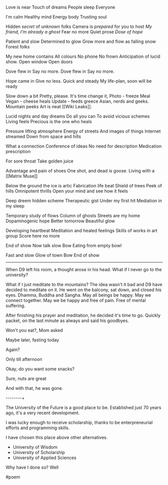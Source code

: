 Love is near
Touch of dreams
People sleep
Everyone

I'm calm
Healthy mind
Energy body
Trusting soul

Hidden *secret* of unknown folks
Camera is *prepared* for you to host 
*My friend, I'm already a ghost*
Fear no more
Quiet prose
*Dose of hope*

Patient and slow
Determined to glow
Grow more and flow 
as falling snow
Forest folks

My new home contains
All colours
No phone
No frown
Anticipation of lucid show.
Open window
Open doors

Dove flew in
Say no more.
Dove flew in
Say no more.

Hope came in
Give no less.
Quick and steady
My life-plan, soon will be ready

Slow down a bit
Pretty, please.
It's time change it, 
Photo - freeze
Meal
Vegan - cheese
heals
Update - feeds
greece
Asian, nerds and geeks.
Mountain peeks
Art is neat
[[Wiki Leaks]].

Lucid nights and day dreams
Do all you can
To avoid vicious schemes
Living feels
Precious is the one who heals

Pressure lifting atmosphere
Energy of streets
And images of things
Internet streamed 
Down from space and hills

What a connection
Conference of ideas
No need for description 
Medication prescription

For sore throat
Take golden juice

Advantage and pain of shoes
One shot, and dead is goose.
Living with a [[Matrix Muse]]

Below the ground the ice is artic
Fabrication life beat
Shield of trees
Peek of hills
Omnipotent thrills
Open your mind and see how it feels

Deep dreem hidden scheme
Therapeutic gist
Under my first hit
Mediation in my sleep

Temporary study of flows
Column of ghosts
Streets are my home
Dopaminogenic hope
Better tomorrow
Beautiful glow

Developing heartbeat
Meditation and healed feelings
Skills of works in art group
Score here no more

End of show
Now talk slow
Bow
Eating from empty bowl

Fast and slow
Glow of town
Bow
End of show


------

When D9 left his room, a thought arose in his head. What if I never go to the university? 

What if I just meditate to the mountains? The idea wasn't it bad and D9 have decided to meditate on it. He went on the balcony, sat down, and closed his eyes. Dhamma, Buddha and Sangha. May all beings be happy. May we connect together. May we be happy and free of pain. Free of mental suffering. 

After finishing his prayer and meditation, he decided it's time to go. Quickly packet, on the last minute as always and said his goodbyes. 

Won't you eat?, Mom asked

Maybe later, fasting today

Again?

Only till afternoon

Okay, do you want some snacks?

Sure, nuts are great

And with that, he was gone.

--------+

The University of the Future is a good place to be. Established just 70 years ago, it's a very recent development. 

I was lucky enough to receive scholarship, thanks to be enterpreneurial efforts and programming skills. 

I have chosen this place above other alternatives.
- University of Wisdom
- University of Scholarship
- University of Applied Sciences

Why have I done so? Well 


#poem